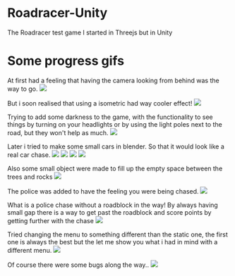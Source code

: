 # Roadracer-Unity
The Roadracer test game I started in Threejs but in Unity

# Some progress gifs
At first had a feeling that having the camera looking from behind was the way to go. 
![](https://i.imgur.com/ru5XSvS.jpg)

But i soon realised that using a isometric had way cooler effect!
![](https://i.imgur.com/pInDCnW.jpg)

Trying to add some darkness to the game, with the functionality to see things by turning on your headlights or by using the light poles next to the road, but they won't help as much.
![](https://media.giphy.com/media/NsF13pDKVNGhzyia3J/giphy.gif)

Later i tried to make some small cars in blender. So that it would look like a real car chase.
![](https://i.imgur.com/r7kgZBw.jpg)
![](https://i.imgur.com/cyX0ZIi.jpg)
![](https://i.imgur.com/SPOxjzD.jpg)
![](https://i.imgur.com/J15gmUV.jpg)

Also some small object were made to fill up the empty space between the trees and rocks
![](https://i.imgur.com/VlYfRA9.jpg)


The police was added to have the feeling you were being chased.
![](https://media.giphy.com/media/3YHzY3T4bViG2hmnlN/giphy.gif)

What is a police chase without a roadblock in the way!
By always having small gap there is a way to get past the roadblock and score points by getting further with the chase
![](https://media.giphy.com/media/5w2d7jwmYZFD9J1nMx/giphy.gif)

Tried changing the menu to something different than the static one, the first one is always the best but the let me show you what i had in mind with a different menu.
![](https://media.giphy.com/media/Y4vfxfb2xpGoTuzHbF/giphy.gif)


Of course there were some bugs along the way..
![](https://media.giphy.com/media/uANGAKG5dwWppaZCKc/giphy.gif)
